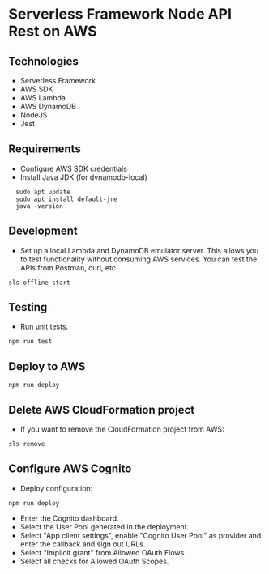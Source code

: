 # Serverless Framework Node API Rest on AWS

## Technologies

- Serverless Framework
- AWS SDK
- AWS Lambda
- AWS DynamoDB
- NodeJS
- Jest

## Requirements

- Configure AWS SDK credentials
- Install Java JDK (for dynamodb-local)

```
  sudo apt update
  sudo apt install default-jre
  java -version
```

## Development

- Set up a local Lambda and DynamoDB emulator server.
  This allows you to test functionality without consuming AWS services. You can test the APIs from Postman, curl, etc.

```
sls offline start
```

## Testing

- Run unit tests.

```
npm run test
```

## Deploy to AWS

```
npm run deploy
```

## Delete AWS CloudFormation project

- If you want to remove the CloudFormation project from AWS:

```
sls remove
```

## Configure AWS Cognito

- Deploy configuration:

```
npm run deploy
```

- Enter the Cognito dashboard.
- Select the User Pool generated in the deployment.
- Select "App client settings", enable "Cognito User Pool" as provider and enter the callback and sign out URLs.
- Select "Implicit grant" from Allowed OAuth Flows.
- Select all checks for Allowed OAuth Scopes.
